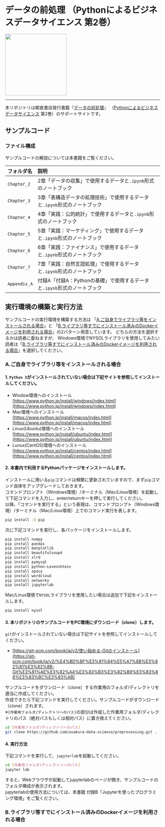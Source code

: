 # データの前処理 （Pythonによるビジネスデータサイエンス 第2巻）

<img src="https://www.asakura.co.jp/goods_img/118261.jpg" width="200px" >

---

本リポジトリは朝倉書店発行書籍『[データの前処理](https://www.asakura.co.jp/books/isbn/978-4-254-12912-0/)』
（[Pythonによるビジネスデータサイエンス](http://www.asakura.co.jp/G_11.php?sreiesname=349) 第2巻）のサポートサイトです。


## サンプルコード

### ファイル構成

サンプルコードの解説については本書籍をご覧ください。


|フォルダ名   |説明  |
|:--          |:--   |
|`Chapter_2`  |2章「データの収集」で使用するデータと`.ipynb`形式のノートブック   |
|`Chapter_3`  |3章「表構造データの処理技術」で使用するデータと`.ipynb`形式のノートブック   |
|`Chapter_4`  |4章「実践：公的統計」で使用するデータと`.ipynb`形式のノートブック   |
|`Chapter_5`  |5章「実践：マーケティング」で使用するデータと`.ipynb`形式のノートブック   |
|`Chapter_6`  |6章「実践：ファイナンス」で使用するデータと`.ipynb`形式のノートブック   |
|`Chapter_7`  |7章「実践：自然言語処理」で使用するデータと`.ipynb`形式のノートブック   |
|`Appendix_A`  |付録A「付録A：Pythonの基礎」で使用するデータと`.ipynb`形式のノートブック |


## 実行環境の構築と実行方法

サンプルコードの実行環境を構築する方法は
「[A.ご自身でライブラリ等をインストールされる場合](#aご自身でライブラリ等をインストールされる場合)」と
「[B.ライブラリ等すでにインストール済みのDockerイメージを利用される場合](#bライブラリ等すでにインストール済みのdockerイメージを利用される場合)」の2パターン用意しています。
どちらの方法を選択するかは読者に委ねますが、
Windows環境でNYSOLライブラリを使用してみたい読者は「[B.ライブラリ等すでにインストール済みのDockerイメージを利用される場合](#bライブラリ等すでにインストール済みのdockerイメージを利用される場合)」を選択してください。


### A.ご自身でライブラリ等をインストールされる場合

#### 1. `Python 3`がインストールされていない場合は下記サイトを参照してインストールしてください。

* Window環境へのインストール [https://www.python.jp/install/windows/index.html](https://www.python.jp/install/windows/index.html)
* Mac環境へのインストール [https://www.python.jp/install/macos/index.html](https://www.python.jp/install/macos/index.html)
* Linux(Ubuntu)環境へのインストール [https://www.python.jp/install/ubuntu/index.html](https://www.python.jp/install/ubuntu/index.html)
* Lunux(CentOS)環境へのインストール [https://www.python.jp/install/centos/index.html](https://www.python.jp/install/centos/index.html)


#### 2. 本書内で利用するPythonパッケージをインストールします。

インストールに用いる`pip`コマンドは頻繁に更新されていますので、まず`pip`コマンド自体をアップグレードしておきます。  
コマンドプロンプト（Windows環境）/ターミナル（Mac/Linux環境）を起動して下記コマンドを入力し、enter/returnキーを押して実行してください。  
以降、「コマンドを実行する」という表現は、コマンドプロンプト（Windows環境）/ターミナル（Mac/Linux環境）上でのコマンド実行を表します。

```bash
pip install -U pip
```

次に下記コマンドを実行し、各パッケージをインストールします。
```bash
pip install numpy
pip install pandas
pip install matplotlib
pip install beautifulsoup4
pip install xlrd
pip install pymysql
pip install python-Levenshtein
pip install spacy
pip install wordcloud
pip install networkx
pip install jupyterlab
```

Mac/Linux環境で`NYSOL`ライブラリを使用したい場合は追加で下記をインストールします。
```bash
pip install nysol
```

#### 3. 本リポジトリのサンプルコードをPC環境にダウンロード（clone）します。

`git`がインストールされていない場合は下記サイトを参照してインストールしてください。

* [https://git-scm.com/book/ja/v2/使い始める-Gitのインストール](https://git-scm.com/book/ja/v2/%E4%BD%BF%E3%81%84%E5%A7%8B%E3%82%81%E3%82%8B-Git%E3%81%AE%E3%82%A4%E3%83%B3%E3%82%B9%E3%83%88%E3%83%BC%E3%83%AB)

サンプルコードをダウンロード（clone）する作業用のフォルダ/ディレクトリを適当に作成してください。  
作成できたら下記コマンドを実行してください。サンプルコードがダウンロード（clone）されます。  
※`[作業用フォルダ/ディレクトリへのパス]`の部分は作成した作業用フォルダ/ディレクトリのパス（絶対パスもしくは相対パス）に置き換えてください。
```bash
cd [作業用フォルダ/ディレクトリへのパス]
git clone https://github.com/asakura-data-science/preprocessing.git .
```

#### 4. 実行方法

下記コマンドを実行して、`jupyterlab`を起動してください。

```bash
cd [作業用フォルダ/ディレクトリへのパス]
jupyter lab
```

すると、Webブラウザが起動してjupyterlabのページが開き、サンプルコードのフォルダ構成が表示されます。  
jupyterlabの使用方法については、本書籍 付録B「Jupyterを使ったプログラミング環境」をご覧ください。



### B.ライブラリ等すでにインストール済みのDockerイメージを利用される場合


